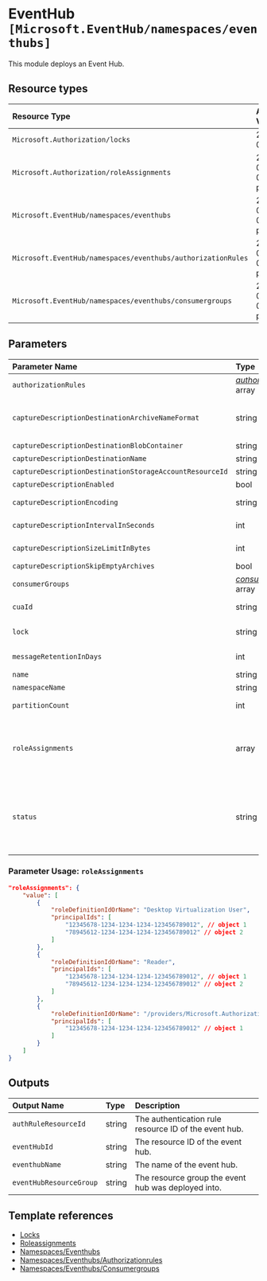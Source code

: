 # EventHub  `[Microsoft.EventHub/namespaces/eventhubs]`

This module deploys an Event Hub.

## Resource types

| Resource Type | Api Version |
| :-- | :-- |
| `Microsoft.Authorization/locks` | 2016-09-01 |
| `Microsoft.Authorization/roleAssignments` | 2020-04-01-preview |
| `Microsoft.EventHub/namespaces/eventhubs` | 2021-06-01-preview |
| `Microsoft.EventHub/namespaces/eventhubs/authorizationRules` | 2021-06-01-preview |
| `Microsoft.EventHub/namespaces/eventhubs/consumergroups` | 2021-06-01-preview |

## Parameters

| Parameter Name | Type | Default Value | Possible Values | Description |
| :-- | :-- | :-- | :-- | :-- |
| `authorizationRules` | _[authorizationRules](authorizationRules/readme.md)_ array | `[System.Collections.Hashtable]` |  | Optional. Authorization Rules for the event hub |
| `captureDescriptionDestinationArchiveNameFormat` | string | `{Namespace}/{EventHub}/{PartitionId}/{Year}/{Month}/{Day}/{Hour}/{Minute}/{Second}` |  | Optional. Blob naming convention for archive, e.g. {Namespace}/{EventHub}/{PartitionId}/{Year}/{Month}/{Day}/{Hour}/{Minute}/{Second}. Here all the parameters (Namespace,EventHub .. etc) are mandatory irrespective of order |
| `captureDescriptionDestinationBlobContainer` | string |  |  | Optional. Blob container Name |
| `captureDescriptionDestinationName` | string | `EventHubArchive.AzureBlockBlob` |  | Optional. Name for capture destination |
| `captureDescriptionDestinationStorageAccountResourceId` | string |  |  | Optional. Resource id of the storage account to be used to create the blobs |
| `captureDescriptionEnabled` | bool |  |  | Optional. A value that indicates whether capture description is enabled. |
| `captureDescriptionEncoding` | string | `Avro` | `[Avro, AvroDeflate]` | Optional. Enumerates the possible values for the encoding format of capture description. Note: "AvroDeflate" will be deprecated in New API Version |
| `captureDescriptionIntervalInSeconds` | int | `300` |  | Optional. The time window allows you to set the frequency with which the capture to Azure Blobs will happen |
| `captureDescriptionSizeLimitInBytes` | int | `314572800` |  | Optional. The size window defines the amount of data built up in your Event Hub before an capture operation |
| `captureDescriptionSkipEmptyArchives` | bool |  |  | Optional. A value that indicates whether to Skip Empty Archives |
| `consumerGroups` | _[consumerGroups](consumerGroups/readme.md)_ array | `[System.Collections.Hashtable]` |  | Optional. The consumer groups to create in this event hub instance |
| `cuaId` | string |  |  | Optional. Customer Usage Attribution id (GUID). This GUID must be previously registered |
| `lock` | string | `NotSpecified` | `[CanNotDelete, NotSpecified, ReadOnly]` | Optional. Specify the type of lock. |
| `messageRetentionInDays` | int | `1` |  | Optional. Number of days to retain the events for this Event Hub, value should be 1 to 7 days |
| `name` | string |  |  | Required. The name of the event hub |
| `namespaceName` | string |  |  | Required. The name of the event hub namespace |
| `partitionCount` | int | `2` |  | Optional. Number of partitions created for the Event Hub, allowed values are from 1 to 32 partitions. |
| `roleAssignments` | array | `[]` |  | Optional. Array of role assignment objects that contain the 'roleDefinitionIdOrName' and 'principalId' to define RBAC role assignments on this resource. In the roleDefinitionIdOrName attribute, you can provide either the display name of the role definition, or its fully qualified ID in the following format: '/providers/Microsoft.Authorization/roleDefinitions/c2f4ef07-c644-48eb-af81-4b1b4947fb11' |
| `status` | string | `Active` | `[Active, Creating, Deleting, Disabled, ReceiveDisabled, Renaming, Restoring, SendDisabled, Unknown]` | Optional. Enumerates the possible values for the status of the Event Hub. |

### Parameter Usage: `roleAssignments`

```json
"roleAssignments": {
    "value": [
        {
            "roleDefinitionIdOrName": "Desktop Virtualization User",
            "principalIds": [
                "12345678-1234-1234-1234-123456789012", // object 1
                "78945612-1234-1234-1234-123456789012" // object 2
            ]
        },
        {
            "roleDefinitionIdOrName": "Reader",
            "principalIds": [
                "12345678-1234-1234-1234-123456789012", // object 1
                "78945612-1234-1234-1234-123456789012" // object 2
            ]
        },
        {
            "roleDefinitionIdOrName": "/providers/Microsoft.Authorization/roleDefinitions/c2f4ef07-c644-48eb-af81-4b1b4947fb11",
            "principalIds": [
                "12345678-1234-1234-1234-123456789012" // object 1
            ]
        }
    ]
}
```

## Outputs

| Output Name | Type | Description |
| :-- | :-- | :-- |
| `authRuleResourceId` | string | The authentication rule resource ID of the event hub. |
| `eventHubId` | string | The resource ID of the event hub. |
| `eventhubName` | string | The name of the event hub. |
| `eventHubResourceGroup` | string | The resource group the event hub was deployed into. |

## Template references

- [Locks](https://docs.microsoft.com/en-us/azure/templates/Microsoft.Authorization/2016-09-01/locks)
- [Roleassignments](https://docs.microsoft.com/en-us/azure/templates/Microsoft.Authorization/2020-04-01-preview/roleAssignments)
- [Namespaces/Eventhubs](https://docs.microsoft.com/en-us/azure/templates/Microsoft.EventHub/2021-06-01-preview/namespaces/eventhubs)
- [Namespaces/Eventhubs/Authorizationrules](https://docs.microsoft.com/en-us/azure/templates/Microsoft.EventHub/2021-06-01-preview/namespaces/eventhubs/authorizationRules)
- [Namespaces/Eventhubs/Consumergroups](https://docs.microsoft.com/en-us/azure/templates/Microsoft.EventHub/2021-06-01-preview/namespaces/eventhubs/consumergroups)

